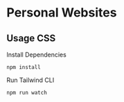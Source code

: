 # Personal Websites

## Usage CSS

Install Dependencies

```
npm install
```

Run Tailwind CLI

```
npm run watch
```
